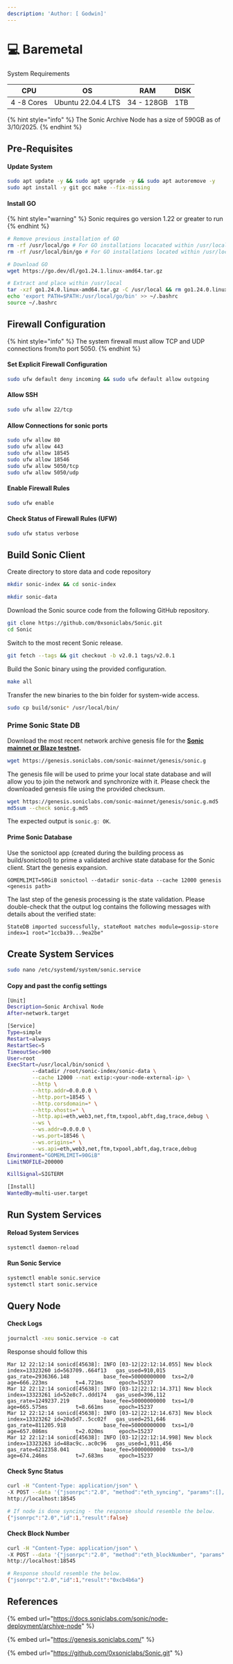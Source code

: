 ```yaml
---
description: 'Author: [ Godwin]'
---
```


# 💻 Baremetal

System Requirements

| CPU        | OS                 | RAM        | DISK |
| ---------- | ------------------ | ---------- | ---- |
| 4 -8 Cores | Ubuntu 22.04.4 LTS | 34 - 128GB | 1TB  |

{% hint style="info" %}
The Sonic Archive Node has a size of 590GB as of 3/10/2025.
{% endhint %}

## Pre-Requisites

#### Update System

```bash
sudo apt update -y && sudo apt upgrade -y && sudo apt autoremove -y
sudo apt install -y git gcc make --fix-missing
```

#### Install GO

{% hint style="warning" %}
Sonic requires go version 1.22 or greater to run
{% endhint %}

```bash
# Remove previous installation of GO
rm -rf /usr/local/go # For GO installations locacated within /usr/local/go
rm -rf /usr/local/bin/go # For GO installations located within /usr/local/bin/go

# Download GO
wget https://go.dev/dl/go1.24.1.linux-amd64.tar.gz

# Extract and place within /usr/local
tar -xzf go1.24.0.linux-amd64.tar.gz -C /usr/local && rm go1.24.0.linux-amd64.tar.gz
echo 'export PATH=$PATH:/usr/local/go/bin' >> ~/.bashrc
source ~/.bashrc
```

## Firewall Configuration

{% hint style="info" %}
The system firewall must allow TCP and UDP connections from/to port 5050.
{% endhint %}

#### Set Explicit Firewall Configuration

```bash
sudo ufw default deny incoming && sudo ufw default allow outgoing
```

#### Allow SSH

```bash
sudo ufw allow 22/tcp
```

#### Allow Connections for sonic ports

```bash
sudo ufw allow 80
sudo ufw allow 443
sudo ufw allow 18545
sudo ufw allow 18546
sudo ufw allow 5050/tcp
sudo ufw allow 5050/udp
```

#### Enable Firewall Rules

```bash
sudo ufw enable
```

#### Check Status of Firewall Rules (UFW)

```bash
sudo ufw status verbose
```

## Build Sonic Client

Create directory to store data and code repository

```bash
mkdir sonic-index && cd sonic-index

mkdir sonic-data
```

Download the Sonic source code from the following GitHub repository.

```bash
git clone https://github.com/0xsoniclabs/Sonic.git
cd Sonic
```

Switch to the most recent Sonic release.

```bash
git fetch --tags && git checkout -b v2.0.1 tags/v2.0.1
```

Build the Sonic binary using the provided configuration.

```bash
make all
```

Transfer the new binaries to the bin folder for system-wide access.

```bash
sudo cp build/sonic* /usr/local/bin/
```

### Prime Sonic State DB <a href="#id-2.-prime-sonic-state-db" id="id-2.-prime-sonic-state-db"></a>

Download the most recent network archive genesis file for the [**Sonic mainnet or Blaze testnet**](https://genesis.soniclabs.com/)**.**

```bash
wget https://genesis.soniclabs.com/sonic-mainnet/genesis/sonic.g
```

The genesis file will be used to prime your local state database and will allow you to join the network and synchronize with it. Please check the downloaded genesis file using the provided checksum.

```bash
wget https://genesis.soniclabs.com/sonic-mainnet/genesis/sonic.g.md5
md5sum --check sonic.g.md5
```

The expected output is `sonic.g: OK`.

#### Prime Sonic Database <a href="#prime-sonic-database" id="prime-sonic-database"></a>

Use the sonictool app (created during the building process as build/sonictool) to prime a validated archive state database for the Sonic client. Start the genesis expansion.

```
GOMEMLIMIT=50GiB sonictool --datadir sonic-data --cache 12000 genesis <genesis path>
```

The last step of the genesis processing is the state validation. Please double-check that the output log contains the following messages with details about the verified state:

```
StateDB imported successfully, stateRoot matches module=gossip-store index=1 root="1ccba39...9ea2be"
```

## Create System Services

```bash
sudo nano /etc/systemd/system/sonic.service
```

#### Copy and past the config settings

```bash
[Unit]
Description=Sonic Archival Node
After=network.target

[Service]
Type=simple
Restart=always
RestartSec=5
TimeoutSec=900
User=root
ExecStart=/usr/local/bin/sonicd \
        --datadir /root/sonic-index/sonic-data \
        --cache 12000 --nat extip:<your-node-external-ip> \
        --http \
        --http.addr=0.0.0.0 \
        --http.port=18545 \
        --http.corsdomain=* \
        --http.vhosts=* \
        --http.api=eth,web3,net,ftm,txpool,abft,dag,trace,debug \
        --ws \
        --ws.addr=0.0.0.0 \
        --ws.port=18546 \
        --ws.origins=* \
        --ws.api=eth,web3,net,ftm,txpool,abft,dag,trace,debug
Environment="GOMEMLIMIT=90GiB"
LimitNOFILE=200000

KillSignal=SIGTERM

[Install]
WantedBy=multi-user.target
```

## Run System Services

#### Reload System Services

```bash
systemctl daemon-reload
```

#### Run Sonic Service

```bash
systemctl enable sonic.service 
systemctl start sonic.service
```

## Query Node

#### Check Logs

```bash
journalctl -xeu sonic.service -o cat
```

Response should follow this

```
Mar 12 22:12:14 sonicd[45638]: INFO [03-12|22:12:14.055] New block                                index=13323260 id=563709..664f13   gas_used=910,015     gas_rate=2936366.148           base_fee=50000000000  txs=2/0      age=666.223ms         t=4.721ms     epoch=15237
Mar 12 22:12:14 sonicd[45638]: INFO [03-12|22:12:14.371] New block                                index=13323261 id=52e8c7..ddd174   gas_used=396,112     gas_rate=1249237.219           base_fee=50000000000  txs=1/0      age=665.575ms         t=8.661ms     epoch=15237
Mar 12 22:12:14 sonicd[45638]: INFO [03-12|22:12:14.673] New block                                index=13323262 id=20a5d7..5cc02f   gas_used=251,646     gas_rate=811205.918            base_fee=50000000000  txs=1/0      age=657.086ms         t=2.020ms     epoch=15237
Mar 12 22:12:14 sonicd[45638]: INFO [03-12|22:12:14.998] New block                                index=13323263 id=48ac9c..ac0c96   gas_used=1,911,456   gas_rate=6212358.041           base_fee=50000000000  txs=3/0      age=674.246ms         t=7.683ms     epoch=15237
```

#### Check Sync Status

```bash
curl -H "Content-Type: application/json" \
-X POST --data '{"jsonrpc":"2.0", "method":"eth_syncing", "params":[], "id":1}' \
http://localhost:18545

# If node is done syncing - the response should resemble the below.
{"jsonrpc":"2.0","id":1,"result":false}
```

#### Check Block Number

```bash
curl -H "Content-Type: application/json" \
-X POST --data '{"jsonrpc":"2.0", "method":"eth_blockNumber", "params":[], "id":1}' \
http://localhost:18545

# Response should resemble the below.
{"jsonrpc":"2.0","id":1,"result":"0xcb4b6a"}
```

## References

{% embed url="https://docs.soniclabs.com/sonic/node-deployment/archive-node" %}

{% embed url="https://genesis.soniclabs.com/" %}

{% embed url="https://github.com/0xsoniclabs/Sonic.git" %}
